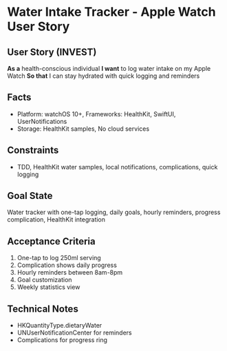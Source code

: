 # Water Intake Tracker - Apple Watch User Story

## User Story (INVEST)

**As a** health-conscious individual
**I want** to log water intake on my Apple Watch
**So that** I can stay hydrated with quick logging and reminders

## Facts
- Platform: watchOS 10+, Frameworks: HealthKit, SwiftUI, UserNotifications
- Storage: HealthKit samples, No cloud services

## Constraints
- TDD, HealthKit water samples, local notifications, complications, quick logging

## Goal State
Water tracker with one-tap logging, daily goals, hourly reminders, progress complication, HealthKit integration

## Acceptance Criteria
1. One-tap to log 250ml serving
2. Complication shows daily progress
3. Hourly reminders between 8am-8pm
4. Goal customization
5. Weekly statistics view

## Technical Notes
- HKQuantityType.dietaryWater
- UNUserNotificationCenter for reminders
- Complications for progress ring
